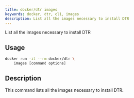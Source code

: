 ```yaml
---
title: docker/dtr images
keywords: docker, dtr, cli, images
description: List all the images necessary to install DTR
---
```

List all the images necessary to install DTR

## Usage

```bash
docker run -it --rm docker/dtr \
    images [command options]
```

## Description

This command lists all the images necessary to install DTR.